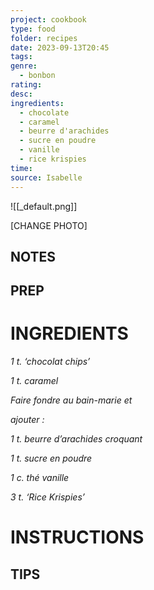 ```yaml
---
project: cookbook
type: food
folder: recipes
date: 2023-09-13T20:45
tags: 
genre:
  - bonbon
rating: 
desc: 
ingredients:
  - chocolate
  - caramel
  - beurre d'arachides
  - sucre en poudre
  - vanille
  - rice krispies
time: 
source: Isabelle
---
```


![[_default.png]]

[CHANGE PHOTO]


## NOTES




## PREP


# INGREDIENTS

_1 t. ‘chocolat chips’_

_1 t. caramel_

_Faire fondre au bain-marie et_

_ajouter :_

_1 t. beurre d’arachides croquant_

_1 t. sucre en poudre_

_1 c. thé vanille_

_3 t. ‘Rice Krispies’_

# INSTRUCTIONS


## TIPS



